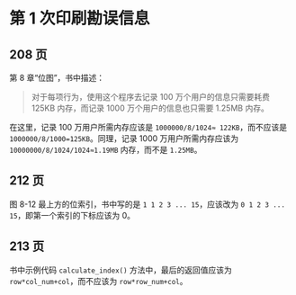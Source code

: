 # 第 1 次印刷勘误信息


## 208 页

第 8 章“位图”，书中描述：

> 对于每项行为，使用这个程序去记录 100 万个用户的信息只需要耗费 125KB 内存，而记录 1000 万个用户的信息也只需要 1.25MB 内存。

在这里，记录 100 万用户所需内存应该是 `1000000/8/1024≈ 122KB`，而不应该是 `1000000/8/1000=125KB`。同理，记录 1000 万用户所需内存应该为 `10000000/8/1024/1024≈1.19MB` 内存，而不是 `1.25MB`。

## 212 页
图 8-12 最上方的位索引，书中写的是 `1 1 2 3 ... 15`，应该改为 `0 1 2 3 ... 15`，即第一个索引的下标应该为 0。

## 213 页
书中示例代码 `calculate_index()` 方法中，最后的返回值应该为 `row*col_num+col`，而不应该为 `row*row_num+col`。
